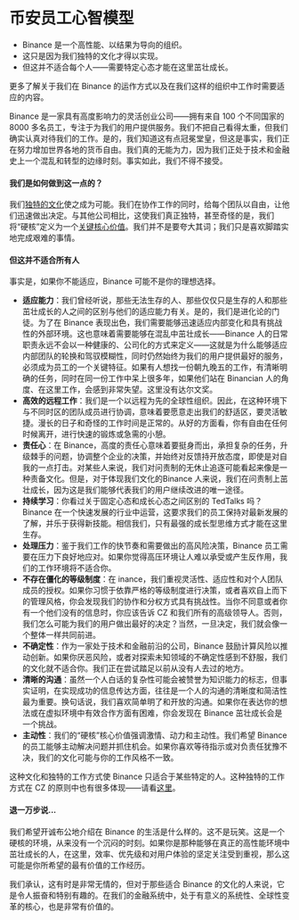 # 币安员工心智模型

* Binance 是一个高性能、以结果为导向的组织。
* 这只是因为我们独特的文化才得以实现。
* 但这并不适合每个人——需要特定心态才能在这里茁壮成长。

更多了解关于我们在 Binance 的运作方式以及在我们这样的组织中工作时需要适应的内容。

Binance 是一家具有高度影响力的灵活创业公司——拥有来自 100 个不同国家的 8000 多名员工，专注于为我们的用户提供服务。我们不把自己看得太重，但我们确实认真对待我们的工作。是的，我们知道这有点冠冕堂皇，但这是事实，我们正在努力增加世界各地的货币自由。我们真的无能为力，因为我们正处于技术和金融史上一个混乱和转型的边缘时刻。事实如此，我们不得不接受。

#### **我们是如何做到这一点的？** <a href="#wo-men-shi-ru-he-zuo-dao-zhe-yi-dian-de" id="wo-men-shi-ru-he-zuo-dao-zhe-yi-dian-de"></a>

我们[独特的文化](https://www.binance.com/en/blog/ecosystem/what-exactly-is-binances-culture-5487396240897265423)使之成为可能。我们在协作工作的同时，给每个团队以自由，让他们迅速做出决定。与其他公司相比，这使我们真正独特，甚至奇怪的是，我们将“硬核”定义为一个[关键核心价值](https://www.binance.com/en/blog/ecosystem/what-exactly-is-binances-culture-5487396240897265423)。我们并不是要夸大其词；我们只是喜欢脚踏实地完成艰难的事情。

#### **但这并不适合所有人** <a href="#dan-zhe-bing-bu-shi-he-suo-you-ren" id="dan-zhe-bing-bu-shi-he-suo-you-ren"></a>

事实是，如果你不能适应，Binance 可能不是你的理想选择。

* **适应能力**：我们曾经听说，那些无法生存的人、那些仅仅只是生存的人和那些茁壮成长的人之间的区别与他们的适应能力有关。是的，我们是进化论的门徒。为了在 Binance 表现出色，我们需要能够迅速适应内部变化和具有挑战性的外部环境。这也意味着需要能够在混乱中茁壮成长——Binance 人的日常职责永远不会以一种健康的、公司化的方式来定义——这就是为什么能够适应内部团队的轮换和驾驭模糊性，同时仍然始终为我们的用户提供最好的服务，必须成为员工的一个关键特征。如果有人想找一份朝九晚五的工作，有清晰明确的任务，同时在同一份工作中呆上很多年，如果他们站在 Binancian 人的角度、在这里工作，会感到非常失望。这里没有达尔文奖。
* **高效的远程工作**：我们是一个以远程为先的全球性组织。因此，在这种环境下与不同时区的团队成员进行协调，意味着要愿意走出我们的舒适区，要灵活敏捷。漫长的日子和奇怪的工作时间是正常的。从好的方面看，你有自由在任何时候离开，进行快速的锻炼或急需的小憩。
* **责任心**：在 Binance，高度的责任心意味着要挺身而出，承担复杂的任务，升级棘手的问题，协调整个企业的决策，并始终对反馈持开放态度，即使是对自我的一点打击。对某些人来说，我们对问责制的无休止追逐可能看起来像是一种责备文化。但是，对于体现我们文化的Binance 人来说，我们在问责制上茁壮成长，因为这是我们能够代表我们的用户继续改进的唯一途径。
* **持续学习**：你看过关于固定心态和成长心态之间区别的 TedTalks 吗？Binance 在一个快速发展的行业中运营，这要求我们的员工保持对最新发展的了解，并乐于获得新技能。相信我们，只有最强的成长型思维方式才能在这里生存。
* **处理压力**：鉴于我们工作的快节奏和需要做出的高风险决策，Binance 员工需要在压力下良好地应对。如果你觉得高压环境让人难以承受或产生反作用，我们的工作环境将不适合你。
* **不存在僵化的等级制度**：在 inance，我们重视灵活性、适应性和对个人团队成员的授权。如果你习惯于依靠严格的等级制度进行决策，或者喜欢自上而下的管理风格，你会发现我们的协作和分权方式具有挑战性。当你不同意或者你有一个他们没有的信息时，你应该告诉 CZ 和我们所有的高级领导人。否则，我们怎么可能为我们的用户做出最好的决定？当然，一旦决定，我们就会像一个整体一样共同前进。
* **不确定性**：作为一家处于技术和金融前沿的公司，Binance 鼓励计算风险以推动创新。如果你厌恶风险，或者对探索未知领域的不确定性感到不舒服，我们的文化就不适合你。我们正在尝试踏足以前从没有人去过的地方。
* **清晰的沟通**：虽然一个人白话的复杂性可能会被赞誉为知识能力的标志，但事实证明，在实现成功的信息传达方面，往往是一个人的沟通的清晰度和简洁性最为重要。换句话说，我们喜欢简单明了和开放的沟通。如果你在表达你的想法或在虚拟环境中有效合作方面有困难，你会发现在 Binance 茁壮成长会是一个挑战。
* **主动性**：我们的“硬核”核心价值强调激情、动力和主动性。我们希望 Binance 的员工能够主动解决问题并抓住机会。如果你喜欢等待指示或对负责任犹豫不决，我们的文化可能与你的工作风格不一致。

这种文化和独特的工作方式使 Binance 只适合于某些特定的人。这种独特的工作方式在 CZ 的原则中也有很多体现——请看[这里](https://www.binance.com/en/blog/from-cz/czs-principles-6343713009794494746)。

#### **退一万步说...** <a href="#tui-yi-wan-bu-shuo" id="tui-yi-wan-bu-shuo"></a>

我们希望开诚布公地介绍在 Binance 的生活是什么样的。这不是玩笑。这是一个硬核的环境，从来没有一个沉闷的时刻。如果你是那种能够在真正的高性能环境中茁壮成长的人，在这里，效率、优先级和对用户体验的坚定关注受到重视，那么这可能是你所希望的最有价值的工作经历。

我们承认，这有时是非常无情的，但对于那些适合 Binance 的文化的人来说，它是令人振奋和特别有趣的。在我们的金融系统中，处于有意义的系统性、全球性变革的核心，也是非常有价值的。
